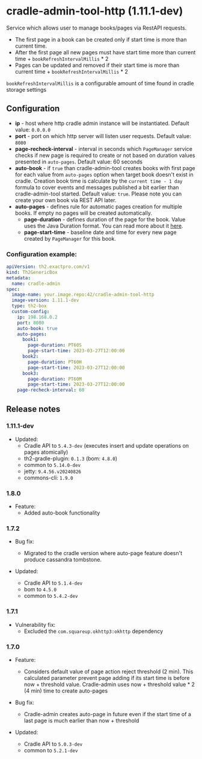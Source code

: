 # cradle-admin-tool-http (1.11.1-dev)
Service which allows user to manage books/pages via RestAPI requests.
- The first page in a book can be created only if start time is more than current time.
- After the first page all new pages must have start time more than current time + `bookRefreshIntervalMillis` * 2
- Pages can be updated and removed if their start time is more than current time + `bookRefreshIntervalMillis` * 2

`bookRefreshIntervalMillis` is a configurable amount of time found in cradle storage settings



## Configuration
- **ip** - host where http cradle admin instance will be instantiated. Default value: `0.0.0.0`
- **port** - port on which http server will listen user requests. Default value: `8080`
- **page-recheck-interval** - interval in seconds which `PageManager` service checks if new page is required to create or not based on duration values presented in `auto-pages`. Default value: 60 seconds
- **auto-book** - if `true` than cradle-admin-tool creates books with first page for each value from `auto-pages` option when target book doesn't exist in cradle. 
  Creation book time is calculate by the `current time - 1 day` formula to cover events and messages published a bit earlier than cradle-admin-tool started. Default value: `true`.
  Please note you can create your own book via REST API later.
- **auto-pages** - defines rule for automatic pages creation for multiple books. If empty no pages will be created automatically.
  - **page-duration** - defines duration of the page for the book. Value uses the Java Duration format. You can read more about it [here](https://docs.oracle.com/javase/8/docsT/api/java/time/Duration.html#parse-java.lang.CharSequence-).
  - **page-start-time** - baseline date and time for every new page created by `PageManager` for this book.

### Configuration example:
```yaml
apiVersion: th2.exactpro.com/v1
kind: Th2GenericBox
metadata:
  name: cradle-admin
spec:
  image-name: your.image.repo:42/cradle-admin-tool-http
  image-version: 1.11.1-dev
  type: th2-box
  custom-config:
    ip: 198.168.0.2
    port: 8080
    auto-book: true
    auto-pages:
      book1:
        page-duration: PT60S
        page-start-time: 2023-03-27T12:00:00
      book2: 
        page-duration: PT60H
        page-start-time: 2023-03-27T12:00:00
      book3: 
        page-duration: PT60M
        page-start-time: 2023-03-27T12:00:00
    page-recheck-interval: 60 
```

## Release notes

### 1.11.1-dev

+ Updated:
  + Cradle API to `5.4.3-dev` (executes insert and update operations on pages atomically)
  + th2-gradle-plugin: `0.1.3` (bom: `4.8.0`)
  + common to `5.14.0-dev`
  + jetty: `9.4.56.v20240826`
  + commons-cli: `1.9.0`

### 1.8.0

+ Feature:
  + Added auto-book functionality

### 1.7.2

+ Bug fix:
  + Migrated to the cradle version where auto-page feature doesn't produce cassandra tombstone.
  
+ Updated:
  + Cradle API to `5.1.4-dev`
  + bom to `4.5.0`
  + common to `5.4.2-dev`

### 1.7.1

+ Vulnerability fix:
  + Excluded the `com.squareup.okhttp3:okhttp` dependency 

### 1.7.0

+ Feature:
  + Considers default value of page action reject threshold (2 min). This calculated parameter prevent page adding if its start time is before now + threshold value. 
    Cradle-admin uses now + threshold value * 2 (4 min) time to create auto-pages
    
+ Bug fix:
  + Cradle-admin creates auto-page in future even if the start time of a last page is much earlier than now + threshold

+ Updated:
  + Cradle API to `5.0.3-dev`
  + common to `5.2.1-dev`